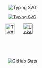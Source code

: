 <p align="center">
   <img src="https://github.com/startup-dreamer/startup-dreamer/assets/106421807/0159c9dd-78be-4086-a445-2e01553cf750" alt="Typing SVG" />
</p>
   
<p align="center"><a href="https://git.io/typing-svg"><img src="https://readme-typing-svg.demolab.com?font=Times+new+Roman&weight=500&size=22&pause=1000&color=FB8C00&width=435&lines=Web3+Enthusiast+and+Blockchain+Developer;Building+projects%2C+Contributing+to+Open+Source" alt="Typing SVG" /></a>
</p>

<p align="center">
  <a href="https://twitter.com/Startup_dmr"><img width="32px" alt="Twitter" title="Twitter" src="https://github.com/startup-dreamer/startup-dreamer/assets/106421807/185b2438-c597-4270-83aa-5be4c8edd76a"/></a>
  &#8287;&#8287;&#8287;&#8287;&#8287;
  <a href=""><img width="32px" alt="LinkedIn" title="LinkedIn" src="https://github.com/startup-dreamer/startup-dreamer/assets/106421807/ce32af85-b56e-46e0-9403-f023f03cc6ca"/></a>
  &#8287;&#8287;&#8287;&#8287;&#8287;
</p>
<br>
<br>
<br>
<p align="center">
  <img src="https://streak-stats.demolab.com?user=startup-dreamer&theme=highcontrast&hide_border=true&date_format=j%20M%5B%20Y%5D" alt="GitHub Stats" />
</p>
